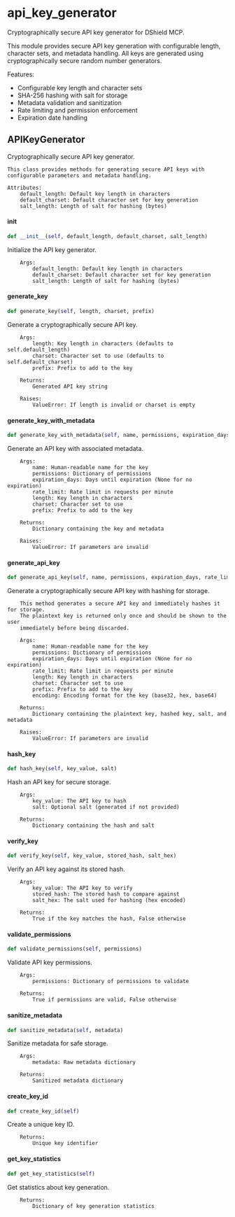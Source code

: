 # api_key_generator

Cryptographically secure API key generator for DShield MCP.

This module provides secure API key generation with configurable length,
character sets, and metadata handling. All keys are generated using
cryptographically secure random number generators.

Features:
- Configurable key length and character sets
- SHA-256 hashing with salt for storage
- Metadata validation and sanitization
- Rate limiting and permission enforcement
- Expiration date handling

## APIKeyGenerator

Cryptographically secure API key generator.

    This class provides methods for generating secure API keys with
    configurable parameters and metadata handling.

    Attributes:
        default_length: Default key length in characters
        default_charset: Default character set for key generation
        salt_length: Length of salt for hashing (bytes)

#### __init__

```python
def __init__(self, default_length, default_charset, salt_length)
```

Initialize the API key generator.

        Args:
            default_length: Default key length in characters
            default_charset: Default character set for key generation
            salt_length: Length of salt for hashing (bytes)

#### generate_key

```python
def generate_key(self, length, charset, prefix)
```

Generate a cryptographically secure API key.

        Args:
            length: Key length in characters (defaults to self.default_length)
            charset: Character set to use (defaults to self.default_charset)
            prefix: Prefix to add to the key

        Returns:
            Generated API key string

        Raises:
            ValueError: If length is invalid or charset is empty

#### generate_key_with_metadata

```python
def generate_key_with_metadata(self, name, permissions, expiration_days, rate_limit, length, charset, prefix)
```

Generate an API key with associated metadata.

        Args:
            name: Human-readable name for the key
            permissions: Dictionary of permissions
            expiration_days: Days until expiration (None for no expiration)
            rate_limit: Rate limit in requests per minute
            length: Key length in characters
            charset: Character set to use
            prefix: Prefix to add to the key

        Returns:
            Dictionary containing the key and metadata

        Raises:
            ValueError: If parameters are invalid

#### generate_api_key

```python
def generate_api_key(self, name, permissions, expiration_days, rate_limit, length, charset, prefix, encoding)
```

Generate a cryptographically secure API key with hashing for storage.

        This method generates a secure API key and immediately hashes it for storage.
        The plaintext key is returned only once and should be shown to the user
        immediately before being discarded.

        Args:
            name: Human-readable name for the key
            permissions: Dictionary of permissions
            expiration_days: Days until expiration (None for no expiration)
            rate_limit: Rate limit in requests per minute
            length: Key length in characters
            charset: Character set to use
            prefix: Prefix to add to the key
            encoding: Encoding format for the key (base32, hex, base64)

        Returns:
            Dictionary containing the plaintext key, hashed key, salt, and metadata

        Raises:
            ValueError: If parameters are invalid

#### hash_key

```python
def hash_key(self, key_value, salt)
```

Hash an API key for secure storage.

        Args:
            key_value: The API key to hash
            salt: Optional salt (generated if not provided)

        Returns:
            Dictionary containing the hash and salt

#### verify_key

```python
def verify_key(self, key_value, stored_hash, salt_hex)
```

Verify an API key against its stored hash.

        Args:
            key_value: The API key to verify
            stored_hash: The stored hash to compare against
            salt_hex: The salt used for hashing (hex encoded)

        Returns:
            True if the key matches the hash, False otherwise

#### validate_permissions

```python
def validate_permissions(self, permissions)
```

Validate API key permissions.

        Args:
            permissions: Dictionary of permissions to validate

        Returns:
            True if permissions are valid, False otherwise

#### sanitize_metadata

```python
def sanitize_metadata(self, metadata)
```

Sanitize metadata for safe storage.

        Args:
            metadata: Raw metadata dictionary

        Returns:
            Sanitized metadata dictionary

#### create_key_id

```python
def create_key_id(self)
```

Create a unique key ID.

        Returns:
            Unique key identifier

#### get_key_statistics

```python
def get_key_statistics(self)
```

Get statistics about key generation.

        Returns:
            Dictionary of key generation statistics
